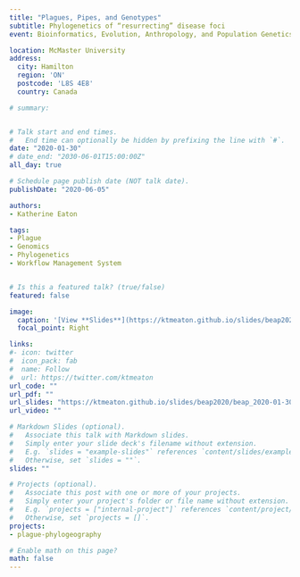 ```yaml
---
title: "Plagues, Pipes, and Genotypes"
subtitle: Phylogenetics of “resurrecting” disease foci
event: Bioinformatics, Evolution, Anthropology, and Population Genetics (BEAP) Seminar

location: McMaster University
address:
  city: Hamilton
  region: 'ON'
  postcode: 'L8S 4E8'
  country: Canada

# summary:


# Talk start and end times.
#   End time can optionally be hidden by prefixing the line with `#`.
date: "2020-01-30"
# date_end: "2030-06-01T15:00:00Z"
all_day: true

# Schedule page publish date (NOT talk date).
publishDate: "2020-06-05"

authors:
- Katherine Eaton

tags:
- Plague
- Genomics
- Phylogenetics
- Workflow Management System


# Is this a featured talk? (true/false)
featured: false

image:
  caption: '[View **Slides**](https://ktmeaton.github.io/slides/beap2020/beap_2020-01-30.pdf)'
  focal_point: Right

links:
#- icon: twitter
#  icon_pack: fab
#  name: Follow
#  url: https://twitter.com/ktmeaton
url_code: ""
url_pdf: ""
url_slides: "https://ktmeaton.github.io/slides/beap2020/beap_2020-01-30.pdf"
url_video: ""

# Markdown Slides (optional).
#   Associate this talk with Markdown slides.
#   Simply enter your slide deck's filename without extension.
#   E.g. `slides = "example-slides"` references `content/slides/example-slides.md`.
#   Otherwise, set `slides = ""`.
slides: ""

# Projects (optional).
#   Associate this post with one or more of your projects.
#   Simply enter your project's folder or file name without extension.
#   E.g. `projects = ["internal-project"]` references `content/project/deep-learning/index.md`.
#   Otherwise, set `projects = []`.
projects:
- plague-phylogeography

# Enable math on this page?
math: false
---
```

